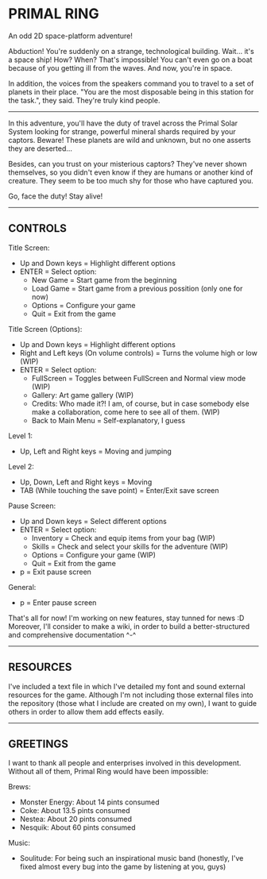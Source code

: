 # PRIMAL RING
An odd 2D space-platform adventure!

Abduction! You're suddenly on a strange, technological building. Wait... it's a space ship! How? When? That's impossible!
You can't even go on a boat because of you getting ill from the waves. And now, you're in space.

In addition, the voices from the speakers command you to travel to a set of planets in their place. "You are the most disposable
being in this station for the task.", they said. They're truly kind people.

----------------------------------------------------------------------------------------------------------------------

In this adventure, you'll have the duty of travel across the Primal Solar System looking for strange, powerful mineral shards
required by your captors. Beware! These planets are wild and unknown, but no one asserts they are deserted...

Besides, can you trust on your misterious captors? They've never shown themselves, so you didn't even know if they are humans
or another kind of creature. They seem to be too much shy for those who have captured you.

Go, face the duty! Stay alive!

----------------------------------------------------------------------------------------------------------------------

## CONTROLS

Title Screen:
- Up and Down keys = Highlight different options
- ENTER = Select option:
  - New Game = Start game from the beginning
  - Load Game = Start game from a previous possition (only one for now)
  - Options = Configure your game
  - Quit = Exit from the game
  
Title Screen (Options):
- Up and Down keys = Highlight different options
- Right and Left keys (On volume controls) = Turns the volume high or low (WIP)
- ENTER = Select option:
  - FullScreen = Toggles between FullScreen and Normal view mode (WIP)
  - Gallery: Art game gallery (WIP)
  - Credits: Who made it?! I am, of course, but in case somebody else
    make a collaboration, come here to see all of them. (WIP)
  - Back to Main Menu = Self-explanatory, I guess

Level 1:
- Up, Left and Right keys = Moving and jumping

Level 2:
- Up, Down, Left and Right keys = Moving
- TAB (While touching the save point) = Enter/Exit save screen

Pause Screen:
- Up and Down keys = Select different options
- ENTER = Select option:
  - Inventory = Check and equip items from your bag (WIP)
  - Skills = Check and select your skills for the adventure (WIP)
  - Options = Configure your game (WIP)
  - Quit = Exit from the game
- p = Exit pause screen

General:
- p = Enter pause screen

That's all for now! I'm working on new features, stay tunned for news :D
Moreover, I'll consider to make a wiki, in order to build a better-structured
and comprehensive documentation ^-^

----------------------------------------------------------------------------------------------------------------------
## RESOURCES

I've included a text file in which I've detailed my font and sound external
resources for the game. Although I'm not including those external files into
the repository (those what I include are created on my own), I want to guide
others in order to allow them add effects easily.

----------------------------------------------------------------------------------------------------------------------

## GREETINGS

I want to thank all people and enterprises involved in this development.
Without all of them, Primal Ring would have been impossible:

Brews:
- Monster Energy: About 14 pints consumed
- Coke: About 13.5 pints consumed
- Nestea: About 20 pints consumed
- Nesquik: About 60 pints consumed

Music:
- Soulitude: For being such an inspirational music band (honestly, I've
             fixed almost every bug into the game by listening at you,
             guys)
